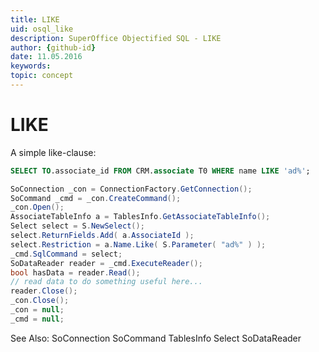 ```yaml
---
title: LIKE
uid: osql_like
description: SuperOffice Objectified SQL - LIKE
author: {github-id}
date: 11.05.2016
keywords:
topic: concept
---
```


# LIKE

A simple like-clause:

```SQL
SELECT TO.associate_id FROM CRM.associate T0 WHERE name LIKE 'ad%';
```

```csharp
SoConnection _con = ConnectionFactory.GetConnection();
SoCommand _cmd = _con.CreateCommand();
_con.Open();
AssociateTableInfo a = TablesInfo.GetAssociateTableInfo();
Select select = S.NewSelect();
select.ReturnFields.Add( a.AssociateId );
select.Restriction = a.Name.Like( S.Parameter( "ad%" ) );
_cmd.SqlCommand = select;
SoDataReader reader = _cmd.ExecuteReader();
bool hasData = reader.Read();
// read data to do something useful here...
reader.Close();
_con.Close();
_con = null;
_cmd = null;
```

See Also: SoConnection SoCommand TablesInfo Select SoDataReader
